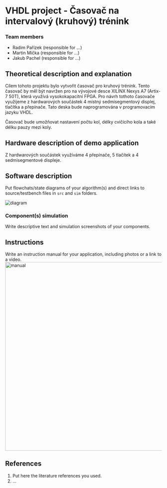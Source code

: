 
# VHDL project - Časovač na intervalový (kruhový) trénink

### Team members

* Radim Pařízek (responsible for ...)
* Martin Mička (responsible for ...)
* Jakub Pachel (responsible for ...)

## Theoretical description and explanation

Cílem tohoto projektu bylo vytvořit časovač pro kruhový trénink. Tento časovač by měl být navržen pro na vývojové desce XILINX Nexys A7 (Artix-7 50T),
která využívá vysokokapacitní FPGA. Pro návrh tothoto časovače využijeme z hardwarových součástek 4 místný sedmisegmentový displej, tlačítka a přepínače.
Tato deska bude naprogramována v programovacím jazyku VHDL.

Časovač bude umožňovat nastavení počtu kol, délky cvičícího kola a také délku pauzy mezi koly.

## Hardware description of demo application

Z hardwarových součástek využíváme 4 přepínače, 5 tlačítek a 4 sedmisegmentové displeje.

## Software description

Put flowchats/state diagrams of your algorithm(s) and direct links to source/testbench files in `src` and `sim` folders. 

![diagram](https://user-images.githubusercontent.com/61315339/235538320-8d389bdf-28bb-4661-9fe9-6571cd6a70f4.png)


### Component(s) simulation

Write descriptive text and simulation screenshots of your components.

## Instructions

Write an instruction manual for your application, including photos or a link to a video.
<img width="606" alt="manual" src="https://user-images.githubusercontent.com/61315339/235537917-ad89aa39-6605-4a73-b41e-47314a45cf56.png">


## References

1. Put here the literature references you used.
2. ...
